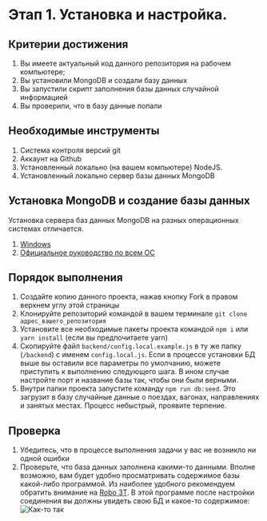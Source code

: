 # Этап 1. Установка и настройка.

## Критерии достижения

1. Вы имеете актуальный код данного репозитория на рабочем компьютере;
2. Вы установили MongoDB и создали базу данных
3. Вы запустили скрипт заполнения базы данных случайной информацией
4. Вы проверили, что в базу данные попали

## Необходимые инструменты

1. Система контроля версий git
2. Аккаунт на Github
3. Установленный локально (на вашем компьютере) NodeJS.
4. Установленный локально сервер базы данных MongoDB

## Установка MongoDB и создание базы данных

Установка сервера баз данных MongoDB на разных операционных системах отличается.

1. [Windows](https://metanit.com/nosql/mongodb/1.2.php)
2. [Официальное руководство по всем ОС](https://docs.mongodb.com/manual/administration/install-community/)


## Порядок выполнения

1. Создайте копию данного проекта, нажав кнопку Fork в 
правом верхнем углу этой страницы
2. Клонируйте репозиторий командой в вашем терминале 
```git clone адрес_вашего_репозитория```
3. Установите все необходимые пакеты проекта командой 
```npm i``` или ```yarn install``` (если вы предпочитаете yarn)
4. Скопируйте файл ```backend/config.local.example.js``` в ту же папку 
(```/backend```) с именем ```config.local.js```.
Если в процессе установки БД выше вы оставили все параметры по умолчанию, можете
приступить к выполнению следующего шага. В ином случае настройте порт и 
название базы так, чтобы они были верными.
4. Внутри папки проекта запустите команду ```npm run db:seed```. Это загрузит в 
базу случайные данные о поездах, вагонах, направлениях и занятых местах.
Процесс небыстрый, проявите терпение.

## Проверка

1. Убедитесь, что в процессе выполнения задачи у вас не возникло ни одной ошибки
2. Проверьте, что база данных заполнена какими-то данными. Вполне возможно,
вам будет удобно просматривать содержимое базы какой-либо программой.
Из наиболее удобного рекомендуем обратить внимание на 
[Robo 3T](https://robomongo.org/download).
В этой программе после настройки соединения вы должны увидеть свою БД и
какое-то содержимое:
![Как-то так](https://s22.postimg.cc/mhds7mms1/2018-09-03_23.55.07.png)
